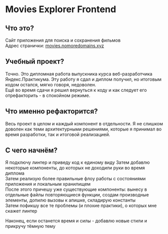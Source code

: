 # Movies Explorer Frontend

## Что это?

Сайт приложения для поиска и сохранения фильмов  
Адрес странички: [movies.nomoredomains.xyz](movies.nomoredomains.xyz)

## Учебный проект?

Точно. Это дипломная работа выпускника курса веб-разработчика Яндекс.Практикума.
Эту работу я сдал и диплом получил, но итоговым кодом остался, мягко говоря, недоволен.  
Ещё во время сдачи я решил вернуться к коду и как следует его отрефакторить - в спокойном режиме.

## Что именно рефакторится?

Весь проект в целом и каждый компонент в отдельности. Я не слишком доволен как теми архитектурными решениями, которые я принимал во время разработки, так и итоговой реализацией.

## С чего начнём?

Я подключу линтер и приведу код к единому виду
Затем добавлю некоторые компоненты, до которых не доходили руки во время диплома  
Затем реализую более правильные флоу работы с состояниями приложения и локальным хранилищем  
После этого причешу уже существующие компоненты: вынесу в отдельные файлы повторяющиеся функции, создам производные элементы, допилю вызовы к апишке, складирую константы  
Затем пофикшу все те проблемы (и плохие практики), о которых мне скажет линтер

Наконец, если останется время и силы - добавлю новые стили и прикручу тёмную тему
